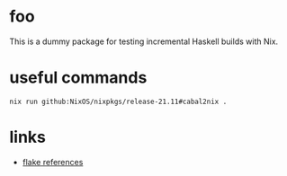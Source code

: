 # foo

This is a dummy package for testing incremental Haskell builds with Nix.

# useful commands

```
nix run github:NixOS/nixpkgs/release-21.11#cabal2nix .
```

# links 

- [flake references](https://zero-to-nix.com/concepts/flakes)


